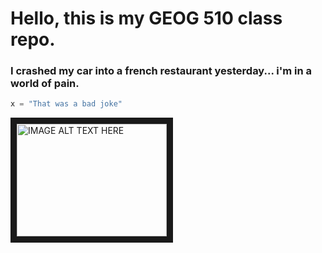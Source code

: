 # Hello, this is my GEOG 510 class repo. #

### I crashed my car into a french restaurant yesterday... i'm in a world of __pain.__ ###

```python
x = "That was a bad joke"
```
<a href="https://www.youtube.com/watch?v=uAcYlKyUgAo&ab_channel=MrWildNature" target="_blank"><img src="https://www.youtube.com/watch?v=uAcYlKyUgAo&ab_channel=MrWildNature" 
alt="IMAGE ALT TEXT HERE" width="240" height="180" border="10" /></a>
